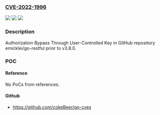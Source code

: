 ### [CVE-2022-1996](https://cve.mitre.org/cgi-bin/cvename.cgi?name=CVE-2022-1996)
![](https://img.shields.io/static/v1?label=Product&message=emicklei%2Fgo-restful&color=blue)
![](https://img.shields.io/static/v1?label=Version&message=%3C%20v3.8.0%20&color=brighgreen)
![](https://img.shields.io/static/v1?label=Vulnerability&message=CWE-639%20Authorization%20Bypass%20Through%20User-Controlled%20Key&color=brighgreen)

### Description

Authorization Bypass Through User-Controlled Key in GitHub repository emicklei/go-restful prior to v3.8.0.

### POC

#### Reference
No PoCs from references.

#### Github
- https://github.com/cokeBeer/go-cves

